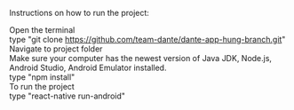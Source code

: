 Instructions on how to run the project: <br/>

Open the terminal <br/>
type "git clone https://github.com/team-dante/dante-app-hung-branch.git" <br/>
Navigate to project folder <br/>
Make sure your computer has the newest version of Java JDK, Node.js, Android Studio, Android Emulator installed. <br/> 
type "npm install" <br/> 
To run the project <br/> 
type "react-native run-android" <br/>
